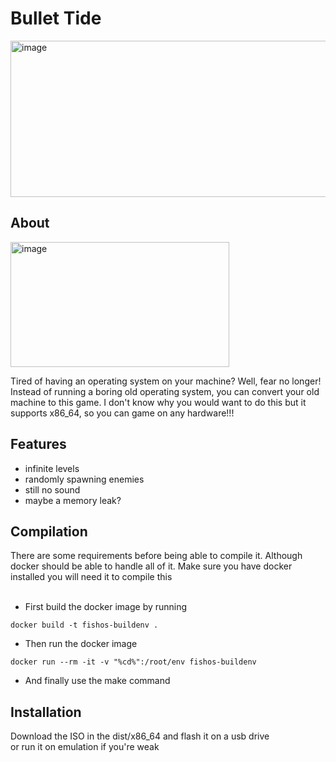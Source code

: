 # Bullet Tide
<img width="600" height="250" alt="image" src="https://github.com/user-attachments/assets/c141deda-f5f5-476b-aaf9-9e5dc13cc1c6" />
<br>
<h2>About</h2>
<img width="350" height="200" alt="image" src="https://github.com/user-attachments/assets/63a97bd1-4fbb-474e-ae3a-2688f073d159" />

Tired of having an operating system on your machine? Well, fear no longer!
Instead of running a boring old operating system, you can convert your old machine to this game.
I don't know why you would want to do this but it supports x86_64, so you can game on any
hardware!!!
<h2>Features</h2>

- infinite levels
- randomly spawning enemies
- still no sound
- maybe a memory leak?
  
<h2>Compilation</h2>
There are some requirements before being able to compile it. Although docker should be able to handle all of it. Make sure you have docker installed you will need it to compile this
<br>
<br>

- First build the docker image by running

```
docker build -t fishos-buildenv .
```

- Then run the docker image
```
docker run --rm -it -v "%cd%":/root/env fishos-buildenv
```

- And finally use the make command
<h2>Installation</h2>
Download the ISO in the dist/x86_64 and flash it on a usb drive
<br>
or run it on emulation if you're weak
